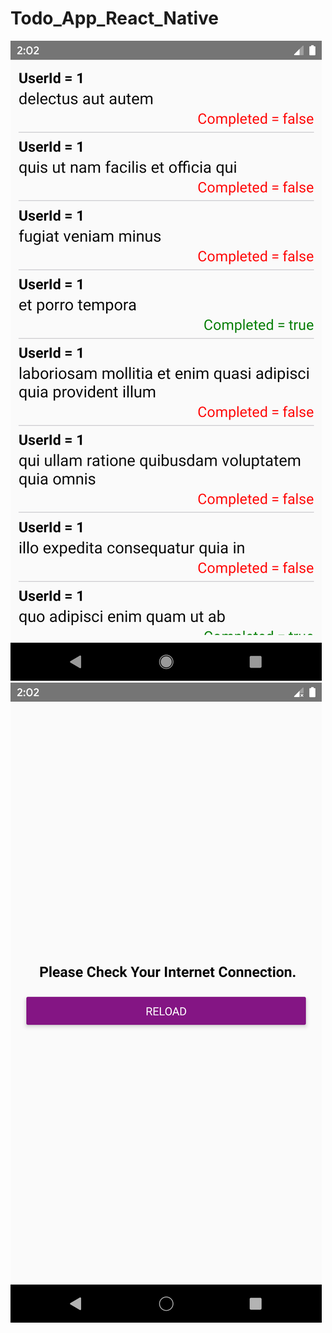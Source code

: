 # Todo_App_React_Native
![Alternate Initial Square Image](Screenshot_1585341127.png)
![Alternate Initial Square Image](Screenshot_1585341144.png)
